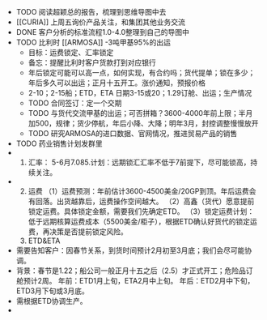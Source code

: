 - TODO 阅读超颖总的报告，梳理到思维导图中去
- [[CURIA]] 上周五询价产品关注，和集团其他业务交流
- DONE 客户分析的标准流程1.0-4.0整理到自己的导图中
- TODO 比利时 [[ARMOSA]] -3吨甲基95%的出运
	- 目标：运费锁定、汇率锁定
	- 备忘：提醒比利时客户货款打到对应银行
	- 年后锁定可能可以高一点，如何实现，有合约吗；货代提单；锁在多少；年后多久可以出运；正月十五开工。涨价通知，预报价格
	- 2-10；2-15船；ETD，ETA 日期3-15或20；1.29订舱、出运；生产情况
	- TODO 合同签订：定一个交期
	- TODO 与货代交流甲基的出运；可否拼箱？3600-4000年前上限；半月加500，规律；货少停航，年后小降、大降；明年3月，封控调整慢慢放开
	- TODO 研究ARMOSA的进口数据、官网情况，推进贸易产品的销售
- TODO 药业销售计划发群里
- 1. 汇率：
  5-6月7.085.计划：远期锁汇汇率不低于7前提下，尽可能锁高，持续关注。
- 2. 运费
  （1）运费预测：年前估计3600-4500美金/20GP到顶。年后运费会有回落。出货越靠后，运费操作空间越大。
  （2）高鑫（货代）愿意提前锁定运费。具体锁定金额，需要我们先确定ETD。
  （3）锁定运费计划：低于远期核算运费成本（5500美金/柜子），根据ETD确认好货代的锁定运费，再决策是否提前锁定风险。
  2. ETD&ETA
- 需要告知客户：因春节关系，到货时间预计2月初至3月底；我们会尽可能协调。
- 背景：春节是1.22；船公司一般正月十五之后（2.5）才正式开工；危险品订舱预计2周。
  年前：ETD1月上旬，ETA2月中上旬。
  年后：ETD2月中下旬，ETD3月下旬或3月底。
- 需根据ETD协调生产。
-